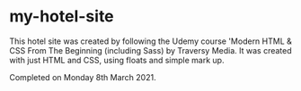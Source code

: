 # my-hotel-site
This hotel site was created by following the Udemy course 'Modern HTML & CSS From The Beginning (including Sass) by Traversy Media.
It was created with just HTML and CSS, using floats and simple mark up.

Completed on Monday 8th March 2021.